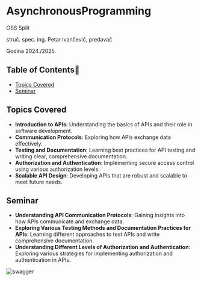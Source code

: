 # AsynchronousProgramming

OSS Split

struč. spec. ing. Petar Ivančević, predavač

Godina 2024./2025.


## Table of Contents📜
* [Topics Covered](#topics-covered)
* [Seminar](#seminar)

## Topics Covered
- **Introduction to APIs**: Understanding the basics of APIs and their role in software development.
- **Communication Protocols**: Exploring how APIs exchange data effectively.
- **Testing and Documentation**: Learning best practices for API testing and writing clear, comprehensive documentation.
- **Authorization and Authentication**: Implementing secure access control using various authorization levels.
- **Scalable API Design**: Developing APIs that are robust and scalable to meet future needs.



## Seminar
- **Understanding API Communication Protocols**: Gaining insights into how APIs communicate and exchange data.
- **Exploring Various Testing Methods and Documentation Practices for APIs**: Learning different approaches to test APIs and write comprehensive documentation.
- **Understanding Different Levels of Authorization and Authentication**: Exploring various strategies for implementing authorization and authentication in APIs.

  
![swagger](https://github.com/user-attachments/assets/bfa5a308-51f8-4ef4-b3ad-3c990525266c)






